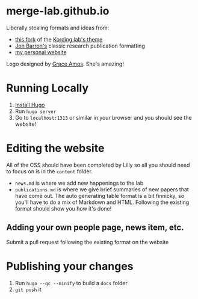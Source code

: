 # merge-lab.github.io
Liberally stealing formats and ideas from:
* [this fork](https://github.com/clearoboticslab/clearoboticslab.github.io) of the [Kording lab's theme](https://github.com/KordingLab/KordingLab.github.io)
* [Jon Barron's](https://github.com/jonbarron/website) classic research publication formatting
* [my personal website](https://github.com/ltchin/ltchin.github.io)

Logo designed by [Grace Amos](https://www.linkedin.com/in/gsoma). She's amazing!


# Running Locally
1. [Install Hugo](https://gohugo.io/installation/)
2. Run `hugo server`
3. Go to `localhost:1313` or similar in your browser and you should see the website!

# Editing the website
All of the CSS should have been completed by Lilly so all you should need to focus on is in the `content` folder.

* `news.md` is where we add new happenings to the lab
* `publications.md` is where we give brief summaries of new papers that have come out. The auto generating table format is a bit finnicky, so you'll have to do a mix of Markdown and HTML. Following the existing format should show you how it's done!

## Adding your own people page, news item, etc.
Submit a pull request following the existing format on the website

# Publishing your changes
1. Run `hugo --gc --minify` to build a `docs` folder
2. `git push` it 